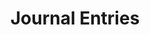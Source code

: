 ---
image: bg4.jpg
# day: Monday, June 30, 2025
title: Journal Entries
iteration: Iteration 2
summary: To create a living, musical diary that enables users to relive the emotions and experiences tied to their favourite songs, deepening their personal connection to music.
description: A journaling feature that allows users to attach their thoughts, emotions, and memories to the songs that define those moments.
upcoming: feature-2
---